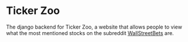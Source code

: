 # Ticker Zoo

The django backend for Ticker Zoo, a website that allows people to view what the most mentioned stocks on the subreddit [WallStreetBets](https://www.reddit.com/r/wallstreetbets/) are.
